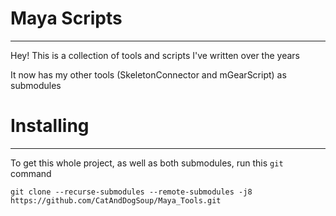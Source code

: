 # Maya Scripts
___
Hey! This is a collection of tools and scripts I've written over the years

It now has my other tools (SkeletonConnector and mGearScript) as submodules


# Installing
___
To get this whole project, as well as both submodules, run this `git` command

```git clone --recurse-submodules --remote-submodules -j8 https://github.com/CatAndDogSoup/Maya_Tools.git```